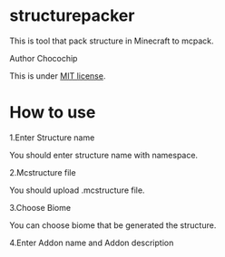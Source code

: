 # structurepacker

This is tool that pack structure in Minecraft to mcpack.

Author
Chocochip

This is under [MIT license](https://en.wikipedia.org/wiki/MIT_License).

# How to use

1.Enter Structure name

You should enter structure name with namespace.

2.Mcstructure file

You should upload .mcstructure file.

3.Choose Biome

You can choose biome that be generated the structure.

4.Enter Addon name and Addon description
